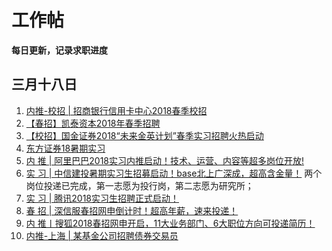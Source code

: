 # 工作帖
**每日更新，记录求职进度**

## 三月十八日
1. [内推-校招 | 招商银行信用卡中心2018春季校招](https://mp.weixin.qq.com/s/L78ihFtdsKkoB64bCCcYUw)
2. [【春招】凯泰资本2018年春季招聘](https://mp.weixin.qq.com/s/JSgFcXTj8L8-6AOE-SozcQ)
3. [【校招】国金证券2018“未来金英计划”春季实习招聘火热启动](https://mp.weixin.qq.com/s/HPtWVK60dhMprHQVuhaRhA)
4. [东方证券18暑期实习](https://mp.weixin.qq.com/s/2EsfH2soZBxgfFEkIP3j3Q)
5. [内 推 | 阿里巴巴2018实习内推启动！技术、运营、内容等超多岗位开放!](https://mp.weixin.qq.com/s/nANPoRpAtfGAgdlQnPrxmg)
6. [实 习 | 中信建投暑期实习生招募启动！base北上广深成，超高含金量！](https://mp.weixin.qq.com/s/A1fPqkOgY2brUZ3s5nyEGA) 两个岗位投递已完成，第一志愿为投行岗，第二志愿为研究所；
7. [实 习 | 腾讯2018实习生招聘正式启动！](https://mp.weixin.qq.com/s/u-JMZECrKOgD3OgMF25BUA)
8. [春 招 | 深信服春招网申倒计时！超高年薪，速来投递！](https://mp.weixin.qq.com/s/TH1ofm1mtNeIIk0U6FCkVw)
9. [内 推丨搜狐2018春招网申开启，11大业务部门、6大职位方向可投递简历！](https://mp.weixin.qq.com/s/r7CD1SYaqV_EuCJlzekMWg)
10. [内推-上海 | 某基金公司招聘债券交易员](https://mp.weixin.qq.com/s/2xNeHieQIQg58JM-szL2Mg)
